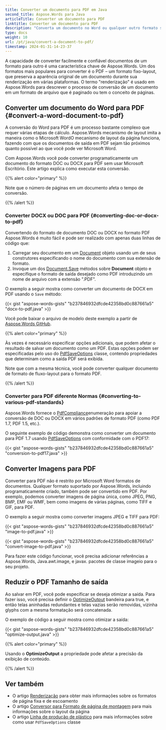 ```yaml
---
title: Converter um documento para PDF em Java
second_title: Aspose.Words para Java
articleTitle: Converter um documento para PDF
linktitle: Converter um documento para PDF
description: "Converta um documento no Word ou qualquer outro formato suportado em PDF, que preserva a aparência original de um documento durante sua renderização em várias plataformas usando Java."
type: docs
weight: 10
url: /pt/java/convert-a-document-to-pdf/
timestamp: 2024-01-31-14-23-37
---
```


A capacidade de converter facilmente e confiável documentos de um formato para outro é uma característica chave de Aspose.Words. Um dos formatos mais populares para converter é o PDF – um formato fixo-layout, que preserva a aparência original de um documento durante sua renderização em várias plataformas. O termo "renderização" é usado em Aspose.Words para descrever o processo de conversão de um documento em um formato de arquivo que é paginado ou tem o conceito de páginas.

## Converter um documento do Word para PDF {#convert-a-word-document-to-pdf}

A conversão do Word para PDF é um processo bastante complexo que requer várias etapas de cálculo. Aspose.Words mecanismo de layout imita a maneira como o Microsoft WordO mecanismo de layout da página funciona, fazendo com que os documentos de saída em PDF sejam tão próximos quanto possível ao que você pode ver Microsoft Word.

Com Aspose.Words você pode converter programaticamente um documento do formato DOC ou DOCX para PDF sem usar Microsoft Escritório. Este artigo explica como executar esta conversão.

{{% alert color="primary" %}}

Note que o número de páginas em um documento afeta o tempo de conversão.

{{% /alert %}}

### Converter DOCX ou DOC para PDF {#converting-doc-or-docx-to-pdf}

Convertendo do formato de documento DOC ou DOCX no formato PDF Aspose.Words é muito fácil e pode ser realizado com apenas duas linhas de código que:

1. Carregar seu documento em um [Document](https://reference.aspose.com/words/java/com.aspose.words/document/) objeto usando um de seus construtores especificando o nome do documento com sua extensão de formato.
1. Invoque um dos [Document.Save](https://reference.aspose.com/words/java/com.aspose.words/document/#save-java.lang.String-int) métodos sobre **Document** objeto e especifique o formato de saída desejado como PDF introduzindo um nome de arquivo com a extensão ".PDF".

O exemplo a seguir mostra como converter um documento de DOCX em PDF usando o `Save` método:

{{< gist "aspose-words-gists" "b237846932dfcde42358bd0c887661a5" "docx-to-pdf.java" >}}

Você pode baixar o arquivo de modelo deste exemplo a partir de [Aspose.Words GitHub](https://github.com/aspose-words/Aspose.Words-for-Java/tree/master/Examples/src/main/resources/com/aspose/words/examples/loading_saving/ConvertImageToPdf/Template.doc).

{{% alert color="primary" %}}

Às vezes é necessário especificar opções adicionais, que podem afetar o resultado de salvar um documento como um PDF. Estas opções podem ser especificadas pelo uso do [PdfSaveOptions](https://reference.aspose.com/words/java/com.aspose.words/pdfsaveoptions/) classe, contendo propriedades que determinam como a saída PDF será exibida.

Note que com a mesma técnica, você pode converter qualquer documento de formato de fluxo-layout para o formato PDF.

{{% /alert %}}

### Converter para PDF diferente Normas {#converting-to-various-pdf-standards}

Aspose.Words fornece o [PdfCompliance](https://reference.aspose.com/words/java/com.aspose.words/pdfcompliance/)enumeração para apoiar a conversão de DOC ou DOCX em vários padrões de formato PDF (como PDF 1.7, PDF 1.5, etc.).

O seguinte exemplo de código demonstra como converter um documento para PDF 1.7 usando [PdfSaveOptions](https://reference.aspose.com/words/java/com.aspose.words/pdfsaveoptions/) com conformidade com o PDF17:

{{< gist "aspose-words-gists" "b237846932dfcde42358bd0c887661a5" "conversion-to-pdf17.java" >}}

## Converter Imagens para PDF

Converter para PDF não é restrito por Microsoft Word formatos de documentos. Qualquer formato suportado por Aspose.Words, incluindo programaticamente criado, também pode ser convertido em PDF. Por exemplo, podemos converter imagens de página única, como JPEG, PNG, BMP, EMF ou WMF, bem como imagens de várias páginas, como TIFF e GIF, para PDF.

O exemplo a seguir mostra como converter imagens JPEG e TIFF para PDF:

{{< gist "aspose-words-gists" "b237846932dfcde42358bd0c887661a5" "image-to-pdf.java" >}}

{{< gist "aspose-words-gists" "b237846932dfcde42358bd0c887661a5" "convert-image-to-pdf.java" >}}

Para fazer este código funcionar, você precisa adicionar referências a Aspose.Words, Java.awt.image, e javax. pacotes de classe imageio para o seu projeto.

## Reduzir o PDF Tamanho de saída

Ao salvar em PDF, você pode especificar se deseja otimizar a saída. Para fazer isso, você precisa definir o [OptimizeOutput](https://reference.aspose.com/words/java/com.aspose.words/fixedpagesaveoptions/#getOptimizeOutput) bandeira para true, e então telas aninhadas redundantes e telas vazias serão removidas, vizinha glyphs com a mesma formatação será concatenada.

O exemplo de código a seguir mostra como otimizar a saída:

{{< gist "aspose-words-gists" "b237846932dfcde42358bd0c887661a5" "optimize-output.java" >}}

{{% alert color="primary" %}}

Usando o **OptimizeOutput** a propriedade pode afetar a precisão da exibição de conteúdo.

{{% /alert %}}

## Ver também

- O artigo [Renderização](/words/pt/java/rendering/) para obter mais informações sobre os formatos de página fixa e de escoamento
- O artigo [Conversor para Formato de página de montagem](/words/java/converting-to-fixed-page-format/#convertingtofixed-pageformat-whatisapagelayout) para mais informações sobre o layout da página
- O artigo [Linha de produção de plástico](/words/pt/java/specify-rendering-options-when-converting-to-pdf/) para mais informações sobre como usar `PdfSaveOptions` classe
